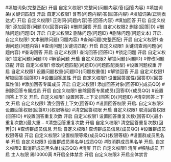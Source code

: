 #填加词条(完整匹配)               开启        自定义权限1          完整问{问题内容}答{回答内容}
#填加词条(关键词匹配)            开启        自定义权限1         含有{问题内容}答{回答内容}
#填加词条(正则表达式)            开启        自定义权限1          正则问{问题内容}答{回答内容}
#填加回答                             开启        自定义权限1         添加回答{问题ID}{回答内容}
#删除回答                             开启        自定义权限2         删除{回答|D}
#删除问题(问题ID)                  开启        自定义权限2         删除问题{问题ID}
#删除问题(问题文本)               开启.        自定义权限1         文本删除问题{问题内容}
#查询问题(完整匹配)               开启        自定义权限1          查询问题{问题内容}
#查询问题(关键词匹配)            开启        自定义权限1         关键词查询问题{问题内容}
#查询回答                             开启        自定义权限1         查询回答{回答lD}
#锁定问题                             开启        自定义权限1         锁定问题{问题lD}
#解锁问题                             开启        自定义权限2         解锁问题{问题lD}
#修改问题匹配                       开启        自定义权限1         修改问题匹配{问题lD}{问题匹配类型}
#设置问题权重                       开启        自定义权限1         设置问题权重{问题ID}{问题权重值}
#解锁回答                             开启        自定义权限1         解锁回答{回答lD}
#设置回答属性                       开启        自定义权限1         设置回答属性{回答ID}{回答属性值}
#添加回答专属成员                 开启        自定义权限1         添加回答对象{回答lD}{成员QQ}
#删除回答专属成员                 开启        自定义权限1         删除回答专属成员{回答ID}{成员QQ}
#设置回答上下文                    开启.        自定义权限1         设置回答.上下文{回答|D}{问题ID}
#清空回答上下文                    开启        自定义权限1         清空回答上下文{回答lD}
#设置回答权限                       开启.        自定义权限2         设置回答权限{回答lD}{权限等级}
#清空回答权限                   开启              自定义权限1          取消回答权限{回答ID}
#设置回答重复次数                 开启        自定义权限1         设置回答重复次数{回答lD}{最小重复次数}{最大重...
#清空回答重复次数                 开启        自定义权限1         清空回答重复次数{回箐|D}
#查询群成员信息                    开启        自定义权限1         查询群成员信息{成员QQ}
#设置群成员权限等级              开启        自定义权限2         设置权限等级{成员QQ}{权限等级}
#设置群成员黑名单                 开启        自定义权限3         设置群成员黑名单{成员QQ}
#取消群成员黑名单                 开启.        自定义权限2         取消群成员黑名单{成员QQ}
#清屏                                  开启        自定义权限1         清屏
#移除成员                             开启        主人权限              踢10000真
#开启全体禁言                       开启        自定义权限3         开启全体禁言
